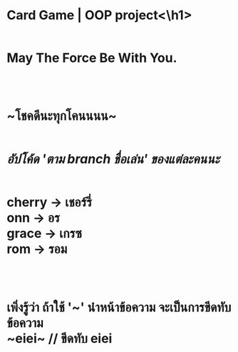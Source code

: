 <h1>Card Game | OOP project<\h1>

<br>May The Force Be With You.


<br><br>\~โชคดีนะทุกโคนนนน\~<br><br>


***อัปโค้ด 'ตาม branch ชื่อเล่น' ของแต่ละคนนะ***

<br>cherry  -> เชอร์รี่
<br>onn     -> อร
<br>grace   -> เกรซ
<br>rom     -> รอม


<br><br>เพิ่งรู้ว่า ถ้าใช้ '\~' นำหน้าข้อความ จะเป็นการขีดทับข้อความ
<br>~eiei~ // ขีดทับ eiei
